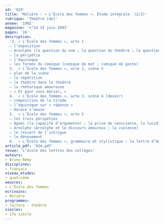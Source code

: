 ```yaml
---
id: '924'
title: 'Molière : « L’École des femmes ». Étude intégrale  (2/2)'
rubrique: 'Théâtre [4e]'
annee: '1992'
magazine: 'n°14 15 juin 1993'
pages: '16'
description: 
  '2. « L’École des femmes », acte 1
  – l’exposition
  – Arnolphe (la question du nom ; la question du théâtre ; la question des femmes)
  – la péripétie
  – l’équivoque
  – les formes du comique (comique de mot ; comique de geste)
  3.  « L’École des femmes », acte 2, scène 5
  – plan de la scène
  – la répétition
  – le théâtre dans le théâtre
  – la rhétorique amoureuse
  – « Et pour vous marier… »
  4.  « L’École des femmes », acte 3, scène 4 (devoir)
  – composition de la tirade
  – l’équivoque sur « réponse »
  – Horace s’amuse
  5.  « L’École des femmes », acte 5
  – les trois péripéties
  – Agnès (la capacité d’argumenter ; la prise de conscience, la lucidité ; l’affirmation de ses sentiments)
  – Arnolphe (Arnolphe et le discours amoureux ; la violence)
  – le ressort de l’intrigue
  – le dénouement
  6.  « L’École des femmes », grammaire et stylistique : la lettre d’Agnès'
article_pdf: '924.pdf'
revue: 'L’école des lettres des collèges'
auteurs:
- Bruno Rémy
disciplines:
- français
niveau_etudes:
- quatrième
oeuvres:
- L’École des femmes
ecrivains:
- Molière
programmes:
- lecture - théâtre
siecles:
- 17e siècle
---
```

